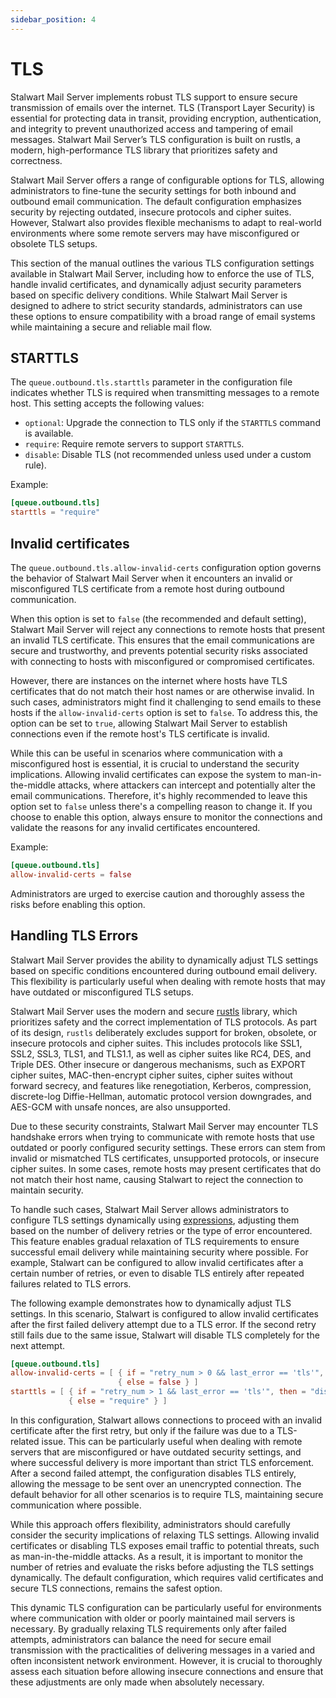 ```yaml
---
sidebar_position: 4
---
```


# TLS

Stalwart Mail Server implements robust TLS support to ensure secure transmission of emails over the internet. TLS (Transport Layer Security) is essential for protecting data in transit, providing encryption, authentication, and integrity to prevent unauthorized access and tampering of email messages. Stalwart Mail Server’s TLS configuration is built on rustls, a modern, high-performance TLS library that prioritizes safety and correctness.

Stalwart Mail Server offers a range of configurable options for TLS, allowing administrators to fine-tune the security settings for both inbound and outbound email communication. The default configuration emphasizes security by rejecting outdated, insecure protocols and cipher suites. However, Stalwart also provides flexible mechanisms to adapt to real-world environments where some remote servers may have misconfigured or obsolete TLS setups.

This section of the manual outlines the various TLS configuration settings available in Stalwart Mail Server, including how to enforce the use of TLS, handle invalid certificates, and dynamically adjust security parameters based on specific delivery conditions. While Stalwart Mail Server is designed to adhere to strict security standards, administrators can use these options to ensure compatibility with a broad range of email systems while maintaining a secure and reliable mail flow.

## STARTTLS

The `queue.outbound.tls.starttls` parameter in the configuration file indicates whether TLS is required when transmitting messages to a remote host. This setting accepts the following values:

- `optional`: Upgrade the connection to TLS only if the `STARTTLS` command is available.
- `require`: Require remote servers to support `STARTTLS`.
- `disable`: Disable TLS (not recommended unless used under a custom rule).

Example:

```toml
[queue.outbound.tls]
starttls = "require"
```

## Invalid certificates

The `queue.outbound.tls.allow-invalid-certs` configuration option governs the behavior of Stalwart Mail Server when it encounters an invalid or misconfigured TLS certificate from a remote host during outbound communication.

When this option is set to `false` (the recommended and default setting), Stalwart Mail Server will reject any connections to remote hosts that present an invalid TLS certificate. This ensures that the email communications are secure and trustworthy, and prevents potential security risks associated with connecting to hosts with misconfigured or compromised certificates.

However, there are instances on the internet where hosts have TLS certificates that do not match their host names or are otherwise invalid. In such cases, administrators might find it challenging to send emails to these hosts if the `allow-invalid-certs` option is set to `false`. To address this, the option can be set to `true`, allowing Stalwart Mail Server to establish connections even if the remote host's TLS certificate is invalid.

While this can be useful in scenarios where communication with a misconfigured host is essential, it is crucial to understand the security implications. Allowing invalid certificates can expose the system to man-in-the-middle attacks, where attackers can intercept and potentially alter the email communications. Therefore, it's highly recommended to leave this option set to `false` unless there's a compelling reason to change it. If you choose to enable this option, always ensure to monitor the connections and validate the reasons for any invalid certificates encountered.

Example:

```toml
[queue.outbound.tls]
allow-invalid-certs = false
```

Administrators are urged to exercise caution and thoroughly assess the risks before enabling this option.

## Handling TLS Errors

Stalwart Mail Server provides the ability to dynamically adjust TLS settings based on specific conditions encountered during outbound email delivery. This flexibility is particularly useful when dealing with remote hosts that may have outdated or misconfigured TLS setups. 

Stalwart Mail Server uses the modern and secure [rustls](https://docs.rs/rustls/latest/rustls/) library, which prioritizes safety and the correct implementation of TLS protocols. As part of its design, `rustls` deliberately excludes support for broken, obsolete, or insecure protocols and cipher suites. This includes protocols like SSL1, SSL2, SSL3, TLS1, and TLS1.1, as well as cipher suites like RC4, DES, and Triple DES. Other insecure or dangerous mechanisms, such as EXPORT cipher suites, MAC-then-encrypt cipher suites, cipher suites without forward secrecy, and features like renegotiation, Kerberos, compression, discrete-log Diffie-Hellman, automatic protocol version downgrades, and AES-GCM with unsafe nonces, are also unsupported.

Due to these security constraints, Stalwart Mail Server may encounter TLS handshake errors when trying to communicate with remote hosts that use outdated or poorly configured security settings. These errors can stem from invalid or mismatched TLS certificates, unsupported protocols, or insecure cipher suites. In some cases, remote hosts may present certificates that do not match their host name, causing Stalwart to reject the connection to maintain security.

To handle such cases, Stalwart Mail Server allows administrators to configure TLS settings dynamically using [expressions](/docs/configuration/expressions/overview), adjusting them based on the number of delivery retries or the type of error encountered. This feature enables gradual relaxation of TLS requirements to ensure successful email delivery while maintaining security where possible. For example, Stalwart can be configured to allow invalid certificates after a certain number of retries, or even to disable TLS entirely after repeated failures related to TLS errors.

The following example demonstrates how to dynamically adjust TLS settings. In this scenario, Stalwart is configured to allow invalid certificates after the first failed delivery attempt due to a TLS error. If the second retry still fails due to the same issue, Stalwart will disable TLS completely for the next attempt. 

```toml
[queue.outbound.tls]
allow-invalid-certs = [ { if = "retry_num > 0 && last_error == 'tls'", then = true},
                        { else = false } ]
starttls = [ { if = "retry_num > 1 && last_error == 'tls'", then = "disable"},
             { else = "require" } ]
```

In this configuration, Stalwart allows connections to proceed with an invalid certificate after the first retry, but only if the failure was due to a TLS-related issue. This can be particularly useful when dealing with remote servers that are misconfigured or have outdated security settings, and where successful delivery is more important than strict TLS enforcement. After a second failed attempt, the configuration disables TLS entirely, allowing the message to be sent over an unencrypted connection. The default behavior for all other scenarios is to require TLS, maintaining secure communication where possible.

While this approach offers flexibility, administrators should carefully consider the security implications of relaxing TLS settings. Allowing invalid certificates or disabling TLS exposes email traffic to potential threats, such as man-in-the-middle attacks. As a result, it is important to monitor the number of retries and evaluate the risks before adjusting the TLS settings dynamically. The default configuration, which requires valid certificates and secure TLS connections, remains the safest option.

This dynamic TLS configuration can be particularly useful for environments where communication with older or poorly maintained mail servers is necessary. By gradually relaxing TLS requirements only after failed attempts, administrators can balance the need for secure email transmission with the practicalities of delivering messages in a varied and often inconsistent network environment. However, it is crucial to thoroughly assess each situation before allowing insecure connections and ensure that these adjustments are only made when absolutely necessary.

